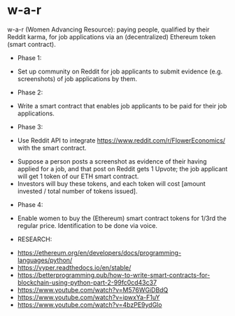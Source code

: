 # w-a-r

w-a-r (Women Advancing Resource): paying people, qualified by their Reddit karma, for job applications via an (decentralized) Ethereum token (smart contract).

- Phase 1:

* Set up community on Reddit for job applicants to submit evidence (e.g. screenshots) of job applications by them.

- Phase 2:

* Write a smart contract that enables job applicants to be paid for their job applications.

- Phase 3:

* Use Reddit API to integrate https://www.reddit.com/r/FlowerEconomics/ with the smart contract.

- Suppose a person posts a screenshot as evidence of their having applied for a job, and that post on Reddit gets 1 Upvote; the job applicant will get 1 token of our ETH smart contract.
- Investors will buy these tokens, and each token will cost [amount invested / total number of tokens issued].

* Phase 4:

- Enable women to buy the (Ethereum) smart contract tokens for 1/3rd the regular price. Identification to be done via voice.

- RESEARCH:

* https://ethereum.org/en/developers/docs/programming-languages/python/
* https://vyper.readthedocs.io/en/stable/
* https://betterprogramming.pub/how-to-write-smart-contracts-for-blockchain-using-python-part-2-99fc0cd43c37
* https://www.youtube.com/watch?v=M576WGiDBdQ
* https://www.youtube.com/watch?v=ipwxYa-F1uY
* https://www.youtube.com/watch?v=4bzPE9ydGlo
